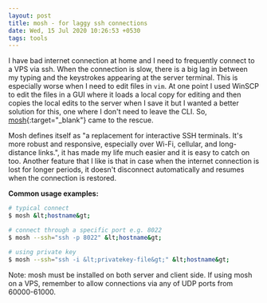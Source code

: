 ```yaml
---
layout: post
title: mosh - for laggy ssh connections
date: Wed, 15 Jul 2020 10:26:53 +0530
tags: tools
---
```


I have bad internet connection at home and I need to frequently connect to a VPS via ssh. When the connection is slow, there is a big lag in between my typing and the keystrokes appearing at the server terminal. This is especially worse when I need to edit files in `vim`. At one point I used WinSCP to edit the files in a GUI where it loads a local copy for editing and then copies the local edits to the server when I save it but I wanted a better solution for this, one where I don't need to leave the CLI. So, [mosh][1]{:target="_blank"} came to the rescue.

Mosh defines itself as "a replacement for interactive SSH terminals. It's more robust and responsive, especially over Wi-Fi, cellular, and long-distance links.", it has made my life much easier and it is easy to catch on too. Another feature that I like is that in case when the internet connection is lost for longer periods, it doesn't disconnect automatically and resumes when the connection is restored.

**Common usage examples:**
```bash
# typical connect
$ mosh &lt;hostname&gt;

# connect through a specific port e.g. 8022
$ mosh --ssh="ssh -p 8022" &lt;hostname&gt;

# using private key
$ mosh --ssh="ssh -i &lt;privatekey-file&gt;" &lt;hostname&gt;
```

Note: mosh must be installed on both server and client side. If using mosh on a VPS, remember to allow connections via any of UDP ports from 60000-61000.

[1]: https://www.mosh.org

